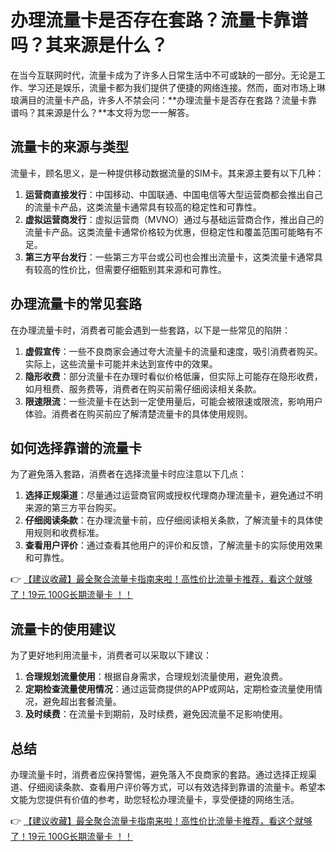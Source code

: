 # 办理流量卡是否存在套路？流量卡靠谱吗？其来源是什么？

在当今互联网时代，流量卡成为了许多人日常生活中不可或缺的一部分。无论是工作、学习还是娱乐，流量卡都为我们提供了便捷的网络连接。然而，面对市场上琳琅满目的流量卡产品，许多人不禁会问：**办理流量卡是否存在套路？流量卡靠谱吗？其来源是什么？**本文将为您一一解答。

## 流量卡的来源与类型

流量卡，顾名思义，是一种提供移动数据流量的SIM卡。其来源主要有以下几种：

1. **运营商直接发行**：中国移动、中国联通、中国电信等大型运营商都会推出自己的流量卡产品，这类流量卡通常具有较高的稳定性和可靠性。
2. **虚拟运营商发行**：虚拟运营商（MVNO）通过与基础运营商合作，推出自己的流量卡产品。这类流量卡通常价格较为优惠，但稳定性和覆盖范围可能略有不足。
3. **第三方平台发行**：一些第三方平台或公司也会推出流量卡，这类流量卡通常具有较高的性价比，但需要仔细甄别其来源和可靠性。

## 办理流量卡的常见套路

在办理流量卡时，消费者可能会遇到一些套路，以下是一些常见的陷阱：

1. **虚假宣传**：一些不良商家会通过夸大流量卡的流量和速度，吸引消费者购买。实际上，这些流量卡可能并未达到宣传中的效果。
2. **隐形收费**：部分流量卡在办理时看似价格低廉，但实际上可能存在隐形收费，如月租费、服务费等，消费者在购买前需仔细阅读相关条款。
3. **限速限流**：一些流量卡在达到一定使用量后，可能会被限速或限流，影响用户体验。消费者在购买前应了解清楚流量卡的具体使用规则。

## 如何选择靠谱的流量卡

为了避免落入套路，消费者在选择流量卡时应注意以下几点：

1. **选择正规渠道**：尽量通过运营商官网或授权代理商办理流量卡，避免通过不明来源的第三方平台购买。
2. **仔细阅读条款**：在办理流量卡前，应仔细阅读相关条款，了解流量卡的具体使用规则和收费标准。
3. **查看用户评价**：通过查看其他用户的评价和反馈，了解流量卡的实际使用效果和可靠性。

👉 [【建议收藏】最全聚合流量卡指南来啦！高性价比流量卡推荐，看这个就够了！19元 100G长期流量卡 ！！](https://bit.ly/Liuliangka)

## 流量卡的使用建议

为了更好地利用流量卡，消费者可以采取以下建议：

1. **合理规划流量使用**：根据自身需求，合理规划流量使用，避免浪费。
2. **定期检查流量使用情况**：通过运营商提供的APP或网站，定期检查流量使用情况，避免超出套餐流量。
3. **及时续费**：在流量卡到期前，及时续费，避免因流量不足影响使用。

## 总结

办理流量卡时，消费者应保持警惕，避免落入不良商家的套路。通过选择正规渠道、仔细阅读条款、查看用户评价等方式，可以有效选择到靠谱的流量卡。希望本文能为您提供有价值的参考，助您轻松办理流量卡，享受便捷的网络生活。

👉 [【建议收藏】最全聚合流量卡指南来啦！高性价比流量卡推荐，看这个就够了！19元 100G长期流量卡 ！！](https://bit.ly/Liuliangka)